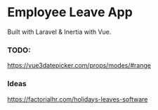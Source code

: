 # Employee Leave App
Built with Laravel & Inertia with Vue.

### TODO:
https://vue3datepicker.com/props/modes/#range

### Ideas
https://factorialhr.com/holidays-leaves-software